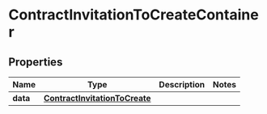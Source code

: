 

# ContractInvitationToCreateContainer


## Properties

| Name | Type | Description | Notes |
|------------ | ------------- | ------------- | -------------|
|**data** | [**ContractInvitationToCreate**](ContractInvitationToCreate.md) |  |  |




